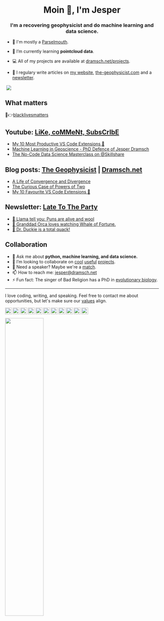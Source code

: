 <h1 align="center">Moin 👋, I'm Jesper</h1>
<h3 align="center">I'm a recovering geophysicist and do machine learning and data science.</h3>

- 🐍 I'm mostly a [Parselmouth](https://xkcd.com/353/).

- 🌱 I’m currently learning **pointcloud data**.

- 💻 All of my projects are available at [dramsch.net/projects](https://dramsch.net/projects).
- 📝 I regulary write articles on [my website](https://dramsch.net/blog), [the-geophysicist.com](https://the-geophysicist.com) and a [newsletter](https://buttondown.email/jesper).

<p>&nbsp;<img align="center" src="https://github-readme-stats.vercel.app/api?username=jesperdramsch&show_icons=true&hide_border=true&title_color=000000&cache_seconds=86400" /></p>

## What matters

💸👉[blacklivesmatters](https://blacklivesmatters.carrd.co/)

## Youtube: [LiKe, coMMeNt, SubsCrIbE](https://bit.ly/YTgeo)
<!-- YOUTUBE-LIST:START -->
- [My 10 Most Productive VS Code Extensions 🐍](https://www.youtube.com/watch?v=qoL51QGDVZk)
- [Machine Learning in Geoscience - PhD Defence of Jesper Dramsch](https://www.youtube.com/watch?v=aNXyx215brU)
- [The No-Code Data Science Masterclass on @Skillshare](https://www.youtube.com/watch?v=SlUKC05VWMc)
<!-- YOUTUBE-LIST:END -->

## Blog posts: [The Geophysicist](https://the-geophysicist.com/) | [Dramsch.net](https://dramsch.net/blog) 
<!-- BLOG-POST-LIST:START -->
- [A Life of Convergence and Divergence](https://dramsch.net/posts/a-life-of-convergence-and-divergence/)
- [The Curious Case of Powers of Two](https://dramsch.net/posts/the-curious-case-of-powers-of-two/)
- [My 10 Favourite VS Code Extensions 🐍](https://dramsch.net/posts/my-10-favourite-vs-code-extensions/)
<!-- BLOG-POST-LIST:END -->

## Newsletter: [Late To The Party](https://buttondown.email/jesper)
<!-- NEWSLETTER-LIST:START -->
- [🦙 Llama tell you: Puns are alive and wool](https://buttondown.email/jesper/archive/llama-tell-you-puns-are-alive-and-wool/)
- [🐋 Granddad Orca loves watching Whale of Fortune.](https://buttondown.email/jesper/archive/granddad-orca-loves-watching-whale-of-fortune/)
- [🦆 Dr. Duckie is a total quack!](https://buttondown.email/jesper/archive/dr-duckie-is-a-total-quack/)
<!-- NEWSLETTER-LIST:END -->

<!-- ## My Courses

Check out my latest course on data science and business analytics in Python:

[![](https://raw.githubusercontent.com/JesperDramsch/skillshare-data-science/master/img/thumbnail.png)<br/>https://the-geophysicist.com/go/skillshare-data-science-with-python](https://the-geophysicist.com/go/skillshare-data-science-with-python) -->

## Collaboration

- 💬 Ask me about **python, machine learning, and data science.**
- 👯 I’m looking to collaborate on [cool](https://arxiv.org/abs/2006.13311) [useful](https://github.com/scikit-learn/scikit-learn/pulls?utf8=%E2%9C%93&q=is%3Apr+is%3Aclosed+author%3AJesperDramsch) [projects](https://dramsch.net/projects).
- 🙊 Need a speaker? Maybe we're a [match](https://dramsch.net/talks).
- 📫 How to reach me: [jesper@dramsch.net](jesper@dramsch.net)
- ⚡ Fun fact: The singer of Bad Religion has a PhD in [evolutionary biology](https://en.wikipedia.org/wiki/Greg_Graffin).

---

I love coding, writing, and speaking. Feel free to contact me about opportunities, but let's make sure our [values](https://dramsch.net/#values) align.

<a href="https://dramsch.net/">
  <img align="left" alt="Jesper Dramsch' Website" width="22pt" src="https://cdn.jsdelivr.net/npm/simple-icons@v3/icons/googlechrome.svg" />
</a>
<a href="https://the-geophysicist.com/">
  <img align="left" alt="Jesper Dramsch' Blog" width="22pt" src="https://cdn.jsdelivr.net/npm/simple-icons@v3/icons/wordpress.svg" />
</a>
<a href="https://dev.to/jesperdramsch">
  <img align="left" alt="Jesper Dramsch' Dev.to" width="22pt" src="https://cdn.jsdelivr.net/npm/simple-icons@v3/icons/dev-dot-to.svg" />
</a>
<a href="https://kaggle.com/JesperDramsch">
  <img align="left" alt="Jesper Dramsch' Kaggle" width="22pt" src="https://cdn.jsdelivr.net/npm/simple-icons@v3/icons/kaggle.svg" />
</a>
<a href="https://instagram.com/JesperDramsch/">
  <img align="left" alt="Jesper Dramsch' Instagram" width="22pt" src="https://cdn.jsdelivr.net/npm/simple-icons@v3/icons/instagram.svg" />
</a>
<a href="https://twitter.com/JesperDramsch">
  <img align="left" alt="Jesper Dramsch' Twitter" width="22pt" src="https://cdn.jsdelivr.net/npm/simple-icons@v3/icons/twitter.svg" />
</a>
<a href="https://linkedin.com/in/thegeophysicist/">
  <img align="left" alt="Jesper Dramsch' Linkdin" width="22pt" src="https://cdn.jsdelivr.net/npm/simple-icons@v3/icons/linkedin.svg" />
</a>
<a href="https://github.com/JesperDramsch">
  <img align="left" alt="Jesper Dramsch' Github" width="22pt" src="https://cdn.jsdelivr.net/npm/simple-icons@v3/icons/github.svg" />
</a>
<a href="https://the-geophysicist.com/go/skillshare-data-science-with-python">
  <img align="left" alt="Jesper Dramsch' Skillshare Course on Data Science with Python" width="22pt" src="https://cdn.jsdelivr.net/npm/simple-icons@v3/icons/skillshare.svg" />
</a>
<a href="https://bit.ly/YTgeo">
  <img align="left" alt="Jesper Dramsch' Youtube" width="22pt" src="https://cdn.jsdelivr.net/npm/simple-icons@v3/icons/youtube.svg" />
</a>
<a href="https://twitch.tv/thegeophysicist">
  <img align="left" alt="Jesper Dramsch' Twitch" width="22pt" src="https://cdn.jsdelivr.net/npm/simple-icons@v3/icons/twitch.svg" />
</a>
<br/><br/>
<img src="https://dramsch.net/assets/images/banner1.jpg" width="50%">
